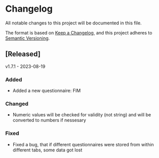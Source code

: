 # Changelog

All notable changes to this project will be documented in this file.

The format is based on [Keep a Changelog](https://keepachangelog.com/en/1.0.0/),
and this project adheres to [Semantic Versioning](https://semver.org/spec/v2.0.0.html).

## [Released]

v1.7.1 - 2023-08-19

### Added

- Added a new questionnaire: FIM

### Changed

- Numeric values will be checked for validity (not string) and will be converted to numbers if nessesary

### Fixed

- Fixed a bug, that if different questionnaires were stored from within different tabs, some data got lost
